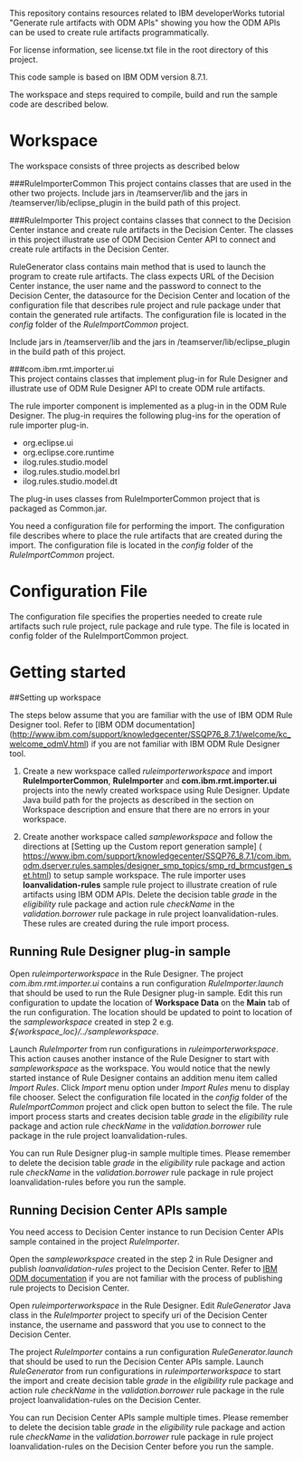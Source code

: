 This repository contains resources related to IBM developerWorks tutorial "Generate rule artifacts with ODM APIs" showing you how the ODM  APIs can be used to create rule artifacts programmatically. 

For license information, see license.txt file in the root directory of this project.

This code sample is based on IBM ODM version 8.7.1.

The workspace and steps required to compile, build and run the sample code are described below.

Workspace
=========
The workspace consists of three projects as described below

###RuleImporterCommon
This project contains classes that are used in the other two projects.
Include jars in <ODM install directory>/teamserver/lib and the jars in 
<ODM install directory>/teamserver/lib/eclipse_plugin in the build path of this project.
						
###RuleImporter
This project contains classes that connect to the Decision Center instance and 
create rule artifacts in the Decision Center. The classes in this project illustrate 
use of ODM Decision Center API to connect and create rule artifacts in the Decision Center. 
							
RuleGenerator class contains main method that is used to launch the program to 
create rule artifacts. The class expects URL of the Decision Center instance,
the user name and the password to connect to the Decision Center, the datasource for the 
Decision Center and location of the configuration file that describes rule project 
and rule package under that contain the generated rule artifacts. The configuration file is 
located in the *config* folder of the *RuleImportCommon* project.
							
Include jars in <ODM install directory>/teamserver/lib 
and the jars in <ODM install directory>/teamserver/lib/eclipse_plugin in the build path
of this project. 
						
###com.ibm.rmt.importer.ui	
This project contains classes that implement plug-in for Rule Designer and illustrate use of
ODM Rule Designer API to create ODM rule artifacts. 
							
The rule importer component is implemented as a plug-in in the ODM Rule Designer. The plug-in
requires the following plug-ins for the operation of rule importer plug-in.
							
- org.eclipse.ui 
- org.eclipse.core.runtime
- ilog.rules.studio.model
- ilog.rules.studio.model.brl
- ilog.rules.studio.model.dt
													
The plug-in uses classes from RuleImporterCommon project that is packaged as Common.jar.
							
You need a configuration file for performing the import. The configuration file describes where 
to place the rule artifacts that are created during the import. The configuration file is located 
in the *config* folder of the *RuleImportCommon* project.
							
Configuration File
==================
The configuration file specifies the properties needed to create rule artifacts such rule project, 
rule package and rule type. The file is located in config folder of the RuleImportCommon project.
							
Getting started
===============

##Setting up workspace

The steps below assume that you are familiar with the use of IBM ODM Rule Designer tool. Refer to [IBM ODM documentation] (http://www.ibm.com/support/knowledgecenter/SSQP76_8.7.1/welcome/kc_welcome_odmV.html) if you are not familiar with IBM ODM Rule Designer tool.

1. Create a new workspace called *ruleimporterworkspace* and import **RuleImporterCommon**, **RuleImporter** and **com.ibm.rmt.importer.ui** projects into the newly created workspace using Rule Designer. Update Java build path for the projects as described in the section on Workspace description and ensure that there are no errors in your workspace.

2. Create another workspace called *sampleworkspace* and follow the directions at [Setting up the Custom report generation sample] ( https://www.ibm.com/support/knowledgecenter/SSQP76_8.7.1/com.ibm.odm.dserver.rules.samples/designer_smp_topics/smp_rd_brmcustgen_set.html) to setup sample workspace. The rule importer uses **loanvalidation-rules** sample rule project to illustrate creation of rule artifacts using IBM ODM APIs. Delete the decision table *grade* in the *eligibility* rule package and action rule *checkName* in the *validation.borrower* rule package in rule project loanvalidation-rules. These rules are created during the rule import process.

Running Rule Designer plug-in sample
-------------------------------------
Open *ruleimporterworkspace* in the Rule Designer. The project *com.ibm.rmt.importer.ui* contains a run configuration *RuleImporter.launch* that should be used to run the Rule Designer plug-in sample. Edit this run configuration to update the location of **Workspace Data** on the **Main** tab of the run configuration. The location should be updated to point to location of the *sampleworkspace* created in step 2 e.g. *${workspace_loc}/../sampleworkspace*.

Launch *RuleImporter* from run configurations in *ruleimporterworkspace*. This action causes another instance of the Rule Designer to start with *sampleworkspace* as the workspace. You would notice that the newly started instance of Rule Designer contains an addition menu item called *Import Rules*. Click *Import* menu option under *Import Rules* menu to display file chooser. Select the configuration file located in the *config* folder of the *RuleImportCommon* project and click open button to select the file. The rule import process starts and creates decision table *grade* in the *eligibility* rule package and action rule *checkName* in the *validation.borrower* rule package in  the rule project loanvalidation-rules.

You can run Rule Designer plug-in sample multiple times. Please remember to delete the decision table *grade* in the *eligibility* rule package and action rule *checkName* in the *validation.borrower* rule package in rule project loanvalidation-rules before you run the sample.

Running Decision Center APIs sample
-----------------------------------
You need access to Decision Center instance to run Decision Center APIs sample contained in the project *RuleImporter*.  

Open the *sampleworkspace* created in the step 2 in Rule Designer and publish *loanvalidation-rules* project to the Decision Center. Refer to [IBM ODM documentation](http://www.ibm.com/support/knowledgecenter/SSQP76_8.7.1/com.ibm.odm.dcenter.synchro/topics/tsk_synch_pubdc.html) if you are not familiar with the process of publishing rule projects to Decision Center.

Open *ruleimporterworkspace* in the Rule Designer. Edit *RuleGenerator* Java class in the *RuleImporter* project to specify uri of the Decision Center instance, the username and password that you use to connect to the Decision Center. 

The project *RuleImporter* contains a run configuration *RuleGenerator.launch* that should be used to run the Decision Center APIs sample. Launch *RuleGenerator* from run configurations in *ruleimporterworkspace* to start the import and create decision table *grade* in the *eligibility* rule package and action rule *checkName* in the *validation.borrower* rule package in the rule project loanvalidation-rules on the Decision Center. 

You can run Decision Center APIs sample multiple times. Please remember to delete the decision table *grade* in the *eligibility* rule package and action rule *checkName* in the *validation.borrower* rule package in rule project loanvalidation-rules on the Decision Center before you run the sample.
						
